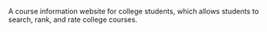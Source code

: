 A course information website for college students, which allows students to search, rank, and rate college courses.

